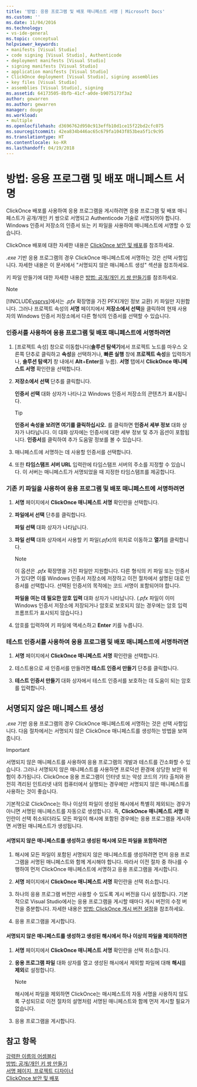 ```yaml
---
title: '방법: 응용 프로그램 및 배포 매니페스트 서명 | Microsoft Docs'
ms.custom: ''
ms.date: 11/04/2016
ms.technology:
- vs-ide-general
ms.topic: conceptual
helpviewer_keywords:
- manifests [Visual Studio]
- code signing [Visual Studio], Authenticode
- deployment manifests [Visual Studio]
- signing manifests [Visual Studio]
- application manifests [Visual Studio]
- ClickOnce deployment [Visual Studio], signing assemblies
- key files [Visual Studio]
- assemblies [Visual Studio], signing
ms.assetid: 64173505-8bfb-41cf-a0de-b9075173f3a2
author: gewarren
ms.author: gewarren
manager: douge
ms.workload:
- multiple
ms.openlocfilehash: d3696762d950c913effb10d1ce15f22bd2cfc075
ms.sourcegitcommit: 42ea834b446ac65c679fa1043f853bea5f1c9c95
ms.translationtype: HT
ms.contentlocale: ko-KR
ms.lasthandoff: 04/19/2018
---
```

# <a name="how-to-sign-application-and-deployment-manifests"></a>방법: 응용 프로그램 및 배포 매니페스트 서명
ClickOnce 배포를 사용하여 응용 프로그램을 게시하려면 응용 프로그램 및 배포 매니페스트가 공개/개인 키 쌍으로 서명되고 Authenticode 기술로 서명되어야 합니다. Windows 인증서 저장소의 인증서 또는 키 파일을 사용하여 매니페스트에 서명할 수 있습니다.  
  
 ClickOnce 배포에 대한 자세한 내용은 [ClickOnce 보안 및 배포](../deployment/clickonce-security-and-deployment.md)를 참조하세요.  
  
 *.exe* 기반 응용 프로그램의 경우 ClickOnce 매니페스트에 서명하는 것은 선택 사항입니다. 자세한 내용은 이 문서에서 "서명되지 않은 매니페스트 생성" 섹션을 참조하세요.  
  
 키 파일 만들기에 대한 자세한 내용은 [방법: 공개/개인 키 쌍 만들기](/dotnet/framework/app-domains/how-to-create-a-public-private-key-pair)를 참조하세요.  
  
> [!NOTE]
>  [!INCLUDE[vsprvs](../code-quality/includes/vsprvs_md.md)]에서는 *.pfx* 확장명을 가진 PFX(개인 정보 교환) 키 파일만 지원합니다. 그러나 프로젝트 속성의 **서명** 페이지에서 **저장소에서 선택**을 클릭하여 현재 사용자의 Windows 인증서 저장소에서 다른 형식의 인증서를 선택할 수 있습니다.  
  
### <a name="to-sign-application-and-deployment-manifests-using-a-certificate"></a>인증서를 사용하여 응용 프로그램 및 배포 매니페스트에 서명하려면  
  
1.  [프로젝트 속성] 창으로 이동합니다(**솔루션 탐색기**에서 프로젝트 노드를 마우스 오른쪽 단추로 클릭하고 **속성**을 선택하거나, **빠른 실행** 창에 **프로젝트 속성**을 입력하거나, **솔루션 탐색기** 창 내에서 **Alt**+**Enter**를 누름). **서명** 탭에서 **ClickOnce 매니페스트 서명** 확인란을 선택합니다.  
  
2.  **저장소에서 선택** 단추를 클릭합니다.  
  
     **인증서 선택** 대화 상자가 나타나고 Windows 인증서 저장소의 콘텐츠가 표시됩니다.  
  
    > [!TIP]
    >  **인증서 속성을 보려면 여기를 클릭하십시오.** 를 클릭하면 **인증서 세부 정보** 대화 상자가 나타납니다. 이 대화 상자에는 인증서에 대한 세부 정보 및 추가 옵션이 포함됩니다. **인증서**를 클릭하여 추가 도움말 정보를 볼 수 있습니다.  
  
3.  매니페스트에 서명하는 데 사용할 인증서를 선택합니다.  
  
4.  또한 **타임스탬프 서버 URL** 입력란에 타임스탬프 서버의 주소를 지정할 수 있습니다. 이 서버는 매니페스트가 서명되었을 때 지정한 타임스탬프를 제공합니다.  
  
### <a name="to-sign-application-and-deployment-manifests-using-an-existing-key-file"></a>기존 키 파일을 사용하여 응용 프로그램 및 배포 매니페스트에 서명하려면  
  
1.  **서명** 페이지에서 **ClickOnce 매니페스트 서명** 확인란을 선택합니다.  
  
2.  **파일에서 선택** 단추를 클릭합니다.  
  
     **파일 선택** 대화 상자가 나타납니다.  
  
3.  **파일 선택** 대화 상자에서 사용할 키 파일(*.pfx*)의 위치로 이동하고 **열기**를 클릭합니다.  
  
    > [!NOTE]
    >  이 옵션은 *.pfx* 확장명을 가진 파일만 지원합니다. 다른 형식의 키 파일 또는 인증서가 있다면 이를 Windows 인증서 저장소에 저장하고 이전 절차에서 설명된 대로 인증서를 선택합니다. 선택된 인증서의 목적에는 코드 서명이 포함되어야 합니다.  
  
     **파일을 여는 데 필요한 암호 입력** 대화 상자가 나타납니다. (*.pfx* 파일이 이미 Windows 인증서 저장소에 저장되거나 암호로 보호되지 않는 경우에는 암호 입력 프롬프트가 표시되지 않습니다.)  
  
4.  암호를 입력하여 키 파일에 액세스하고 **Enter** 키를 누릅니다.  
  
### <a name="to-sign-application-and-deployment-manifests-using-a-test-certificate"></a>테스트 인증서를 사용하여 응용 프로그램 및 배포 매니페스트에 서명하려면  
  
1.  **서명** 페이지에서 **ClickOnce 매니페스트 서명** 확인란을 선택합니다.  
  
2.  테스트용으로 새 인증서를 만들려면 **테스트 인증서 만들기** 단추를 클릭합니다.  
  
3.  **테스트 인증서 만들기** 대화 상자에서 테스트 인증서를 보호하는 데 도움이 되는 암호를 입력합니다.  
  
## <a name="generate-unsigned-manifests"></a>서명되지 않은 매니페스트 생성  
 *.exe* 기반 응용 프로그램의 경우 ClickOnce 매니페스트에 서명하는 것은 선택 사항입니다. 다음 절차에서는 서명되지 않은 ClickOnce 매니페스트를 생성하는 방법을 보여 줍니다.  
  
> [!IMPORTANT]
>  서명되지 않은 매니페스트를 사용하여 응용 프로그램의 개발과 테스트를 간소화할 수 있습니다. 그러나 서명되지 않은 매니페스트를 사용하면 프로덕션 환경에 상당한 보안 위험이 추가됩니다. ClickOnce 응용 프로그램이 인터넷 또는 악성 코드의 기타 출처와 완전히 격리된 인트라넷 내의 컴퓨터에서 실행되는 경우에만 서명되지 않은 매니페스트를 사용하는 것이 좋습니다.  
  
 기본적으로 ClickOnce는 하나 이상의 파일이 생성된 해시에서 특별히 제외되는 경우가 아니면 서명된 매니페스트를 자동으로 생성합니다. 즉, **ClickOnce 매니페스트 서명** 확인란이 선택 취소되더라도 모든 파일이 해시에 포함된 경우에는 응용 프로그램을 게시하면 서명된 매니페스트가 생성됩니다.  
  
#### <a name="to-generate-unsigned-manifests-and-include-all-files-in-the-generated-hash"></a>서명되지 않은 매니페스트를 생성하고 생성된 해시에 모든 파일을 포함하려면  
  
1.  해시에 모든 파일이 포함된 서명되지 않은 매니페스트를 생성하려면 먼저 응용 프로그램을 서명된 매니페스트와 함께 게시해야 합니다. 따라서 이전 절차 중 하나를 수행하여 먼저 ClickOnce 매니페스트에 서명하고 응용 프로그램을 게시합니다.  
  
2.  **서명** 페이지에서 **ClickOnce 매니페스트 서명** 확인란을 선택 취소합니다.  
  
3.  하나의 응용 프로그램 버전만 사용할 수 있도록 게시 버전을 다시 설정합니다. 기본적으로 Visual Studio에서는 응용 프로그램을 게시할 때마다 게시 버전의 수정 버전을 증분합니다. 자세한 내용은 [방법: ClickOnce 게시 버전 설정](../deployment/how-to-set-the-clickonce-publish-version.md)을 참조하세요.  
  
4.  응용 프로그램을 게시합니다.  
  
#### <a name="to-generate-unsigned-manifests-and-exclude-one-or-more-files-from-the-generated-hash"></a>서명되지 않은 매니페스트를 생성하고 생성된 해시에서 하나 이상의 파일을 제외하려면  
  
1.  **서명** 페이지에서 **ClickOnce 매니페스트 서명** 확인란을 선택 취소합니다.  
  
2.  **응용 프로그램 파일** 대화 상자를 열고 생성된 해시에서 제외할 파일에 대해 **해시**를 **제외**로 설정합니다.  
  
    > [!NOTE]
    >  해시에서 파일을 제외하면 ClickOnce는 매시페스트의 자동 서명을 사용하지 않도록 구성되므로 이전 절차의 설명처럼 서명된 매니페스트와 함께 먼저 게시할 필요가 없습니다.  
  
3.  응용 프로그램을 게시합니다.  
  
## <a name="see-also"></a>참고 항목  
 [강력한 이름의 어셈블리](/dotnet/framework/app-domains/strong-named-assemblies)   
 [방법: 공개/개인 키 쌍 만들기](/dotnet/framework/app-domains/how-to-create-a-public-private-key-pair)   
 [서명 페이지, 프로젝트 디자이너](../ide/reference/signing-page-project-designer.md)   
 [ClickOnce 보안 및 배포](../deployment/clickonce-security-and-deployment.md)